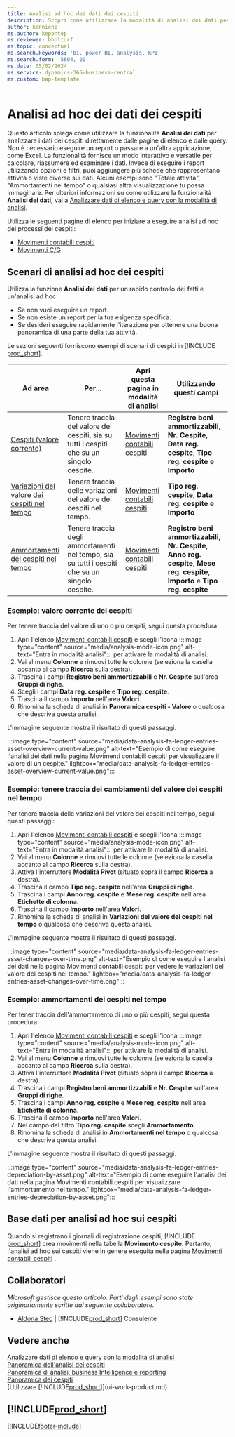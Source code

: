 ```yaml
---
title: Analisi ad hoc dei dati dei cespiti
description: Scopri come utilizzare la modalità di analisi dei dati per analizzare i dati dei cespiti.
author: kennienp
ms.author: kepontop
ms.reviewer: bholtorf
ms.topic: conceptual
ms.search.keywords: 'bi, power BI, analysis, KPI'
ms.search.form: '5604, 20'
ms.date: 05/02/2024
ms.service: dynamics-365-business-central
ms.custom: bap-template
---
```


# <a name="ad-hoc-analysis-of-fixed-assets-data"></a>Analisi ad hoc dei dati dei cespiti

Questo articolo spiega come utilizzare la funzionalità **Analisi dei dati** per analizzare i dati dei cespiti direttamente dalle pagine di elenco e dalle query. Non è necessario eseguire un report o passare a un'altra applicazione, come Excel. La funzionalità fornisce un modo interattivo e versatile per calcolare, riassumere ed esaminare i dati. Invece di eseguire i report utilizzando opzioni e filtri, puoi aggiungere più schede che rappresentano attività o viste diverse sui dati. Alcuni esempi sono "Totale attività", "Ammortamenti nel tempo" o qualsiasi altra visualizzazione tu possa immaginare. Per ulteriori informazioni su come utilizzare la funzionalità **Analisi dei dati**, vai a [Analizzare dati di elenco e query con la modalità di analisi](analysis-mode.md).

Utilizza le seguenti pagine di elenco per iniziare a eseguire analisi ad hoc dei processi dei cespiti:

- [Movimenti contabili cespiti](https://businesscentral.dynamics.com/?page=5604)
- [Movimenti C/G](https://businesscentral.dynamics.com/?page=20)

## <a name="fixed-assets-ad-hoc-analysis-scenarios"></a>Scenari di analisi ad hoc dei cespiti

Utilizza la funzione **Analisi dei dati** per un rapido controllo dei fatti e un'analisi ad hoc:

- Se non vuoi eseguire un report.
- Se non esiste un report per la tua esigenza specifica.
- Se desideri eseguire rapidamente l'iterazione per ottenere una buona panoramica di una parte della tua attività.

Le sezioni seguenti forniscono esempi di scenari di cespiti in [!INCLUDE [prod_short](includes/prod_short.md)].

| Ad area | Per... | Apri questa pagina in modalità di analisi | Utilizzando questi campi |
| ---- | ----- | ------------------------------- |------------------- |
| [Cespiti (valore corrente)](#example-fixed-assets-current-value) | Tenere traccia del valore dei cespiti, sia su tutti i cespiti che su un singolo cespite. | [Movimenti contabili cespiti](https://businesscentral.dynamics.com/?page=5604) | **Registro beni ammortizzabili**, **Nr. Cespite**, **Data reg. cespite**, **Tipo reg. cespite** e **Importo** |
| [Variazioni del valore dei cespiti nel tempo](#example-asset-value-changes-over-time) | Tenere traccia delle variazioni del valore dei cespiti nel tempo. | [Movimenti contabili cespiti](https://businesscentral.dynamics.com/?page=5604) | **Tipo reg. cespite**, **Data reg. cespite** e **Importo** |
|[Ammortamenti dei cespiti nel tempo](#example-fixed-asset-depreciations-over-time) | Tenere traccia degli ammortamenti nel tempo, sia su tutti i cespiti che su un singolo cespite. | [Movimenti contabili cespiti](https://businesscentral.dynamics.com/?page=5604) | **Registro beni ammortizzabili**, **Nr. Cespite**, **Anno reg. cespite**, **Mese reg. cespite**, **Importo** e **Tipo reg. cespite** |

### <a name="example-fixed-assets-current-value"></a>Esempio: valore corrente dei cespiti

Per tenere traccia del valore di uno o più cespiti, segui questa procedura:

1. Apri l'elenco [Movimenti contabili cespiti](https://businesscentral.dynamics.com/?page=5604) e scegli l'icona :::image type="content" source="media/analysis-mode-icon.png" alt-text="Entra in modalità analisi"::: per attivare la modalità di analisi.
1. Vai al menu **Colonne** e rimuovi tutte le colonne (seleziona la casella accanto al campo **Ricerca** sulla destra).
1. Trascina i campi **Registro beni ammortizzabili** e **Nr. Cespite** sull'area **Gruppi di righe**.
1. Scegli i campi **Data reg. cespite** e **Tipo reg. cespite**.
1. Trascina il campo **Importo** nell'area **Valori**.
1. Rinomina la scheda di analisi in **Panoramica cespiti - Valore** o qualcosa che descriva questa analisi.

L'immagine seguente mostra il risultato di questi passaggi.

:::image type="content" source="media/data-analysis-fa-ledger-entries-asset-overview-current-value.png" alt-text="Esempio di come eseguire l'analisi dei dati nella pagina Movimenti contabili cespiti per visualizzare il valore di un cespite." lightbox="media/data-analysis-fa-ledger-entries-asset-overview-current-value.png":::

### <a name="example-asset-value-changes-over-time"></a>Esempio: tenere traccia dei cambiamenti del valore dei cespiti nel tempo

Per tenere traccia delle variazioni del valore dei cespiti nel tempo, segui questi passaggi:

1. Apri l'elenco [Movimenti contabili cespiti](https://businesscentral.dynamics.com/?page=5604) e scegli l'icona :::image type="content" source="media/analysis-mode-icon.png" alt-text="Entra in modalità analisi"::: per attivare la modalità di analisi.
1. Vai al menu **Colonne** e rimuovi tutte le colonne (seleziona la casella accanto al campo **Ricerca** sulla destra).
1. Attiva l'interruttore **Modalità Pivot** (situato sopra il campo **Ricerca** a destra).
1. Trascina il campo **Tipo reg. cespite** nell'area **Gruppi di righe**.
1. Trascina i campi **Anno reg. cespite** e **Mese reg. cespite** nell'area **Etichette di colonna**.
1. Trascina il campo **Importo** nell'area **Valori**.
1. Rinomina la scheda di analisi in **Variazioni del valore dei cespiti nel tempo** o qualcosa che descriva questa analisi.

L'immagine seguente mostra il risultato di questi passaggi.

:::image type="content" source="media/data-analysis-fa-ledger-entries-asset-changes-over-time.png" alt-text="Esempio di come eseguire l'analisi dei dati nella pagina Movimenti contabili cespiti per vedere le variazioni del valore dei cespiti nel tempo." lightbox="media/data-analysis-fa-ledger-entries-asset-changes-over-time.png":::

### <a name="example-fixed-asset-depreciations-over-time"></a>Esempio: ammortamenti dei cespiti nel tempo

Per tener traccia dell'ammortamento di uno o più cespiti, segui questa procedura:

1. Apri l'elenco [Movimenti contabili cespiti](https://businesscentral.dynamics.com/?page=5604) e scegli l'icona :::image type="content" source="media/analysis-mode-icon.png" alt-text="Entra in modalità analisi"::: per attivare la modalità di analisi.
1. Vai al menu **Colonne** e rimuovi tutte le colonne (seleziona la casella accanto al campo **Ricerca** sulla destra).
1. Attiva l'interruttore **Modalità Pivot** (situato sopra il campo **Ricerca** a destra).
1. Trascina i campi **Registro beni ammortizzabili** e **Nr. Cespite** sull'area **Gruppi di righe**.
1. Trascina i campi **Anno reg. cespite** e **Mese reg. cespite** nell'area **Etichette di colonna**.
1. Trascina il campo **Importo** nell'area **Valori**.
1. Nel campo del filtro **Tipo reg. cespite** scegli **Ammortamento**.
1. Rinomina la scheda di analisi in **Ammortamenti nel tempo** o qualcosa che descriva questa analisi.

L'immagine seguente mostra il risultato di questi passaggi.

:::image type="content" source="media/data-analysis-fa-ledger-entries-depreciation-by-asset.png" alt-text="Esempio di come eseguire l'analisi dei dati nella pagina Movimenti contabili cespiti per visualizzare l'ammortamento nel tempo." lightbox="media/data-analysis-fa-ledger-entries-depreciation-by-asset.png":::

## <a name="data-foundation-for-ad-hoc-analysis-on-fixed-assets"></a>Base dati per analisi ad hoc sui cespiti

Quando si registrano i giornali di registrazione cespiti, [!INCLUDE [prod_short](includes/prod_short.md)] crea movimenti nella tabella **Movimento cespite**. Pertanto, l'analisi ad hoc sui cespiti viene in genere eseguita nella pagina [Movimenti contabili cespiti](https://businesscentral.dynamics.com/?page=5604) .

## <a name="contributors"></a>Collaboratori

*Microsoft gestisce questo articolo. Parti degli esempi sono state originariamente scritte dal seguente collaboratore.*

* [Aldona Stec](https://www.linkedin.com/in/aldona-stec-25283bb1) | [!INCLUDE[prod_short](includes/prod_short.md)] Consulente

## <a name="see-also"></a>Vedere anche

[Analizzare dati di elenco e query con la modalità di analisi](analysis-mode.md)  
[Panoramica dell'analisi dei cespiti](fa-analytics-overview.md)  
[Panoramica di analisi, business Intelligence e reporting](reports-bi-reporting.md)  
[Panoramica dei cespiti](fa-manage.md)  
[Utilizzare [!INCLUDE[prod_short](includes/prod_short.md)]](ui-work-product.md)  

## [!INCLUDE[prod_short](includes/free_trial_md.md)]  

[!INCLUDE[footer-include](includes/footer-banner.md)]
